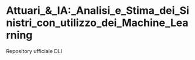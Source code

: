 # Attuari_&_IA:_Analisi_e_Stima_dei_Sinistri_con_utilizzo_dei_Machine_Learning
Repository ufficiale DLI
